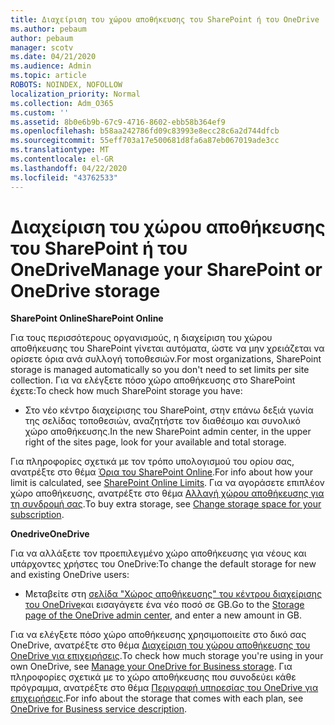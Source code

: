 ```yaml
---
title: Διαχείριση του χώρου αποθήκευσης του SharePoint ή του OneDrive
ms.author: pebaum
author: pebaum
manager: scotv
ms.date: 04/21/2020
ms.audience: Admin
ms.topic: article
ROBOTS: NOINDEX, NOFOLLOW
localization_priority: Normal
ms.collection: Adm_O365
ms.custom: ''
ms.assetid: 8b0e6b9b-67c9-4716-8602-ebb58b364ef9
ms.openlocfilehash: b58aa242786fd09c83993e8ecc28c6a2d744dfcb
ms.sourcegitcommit: 55eff703a17e500681d8fa6a87eb067019ade3cc
ms.translationtype: MT
ms.contentlocale: el-GR
ms.lasthandoff: 04/22/2020
ms.locfileid: "43762533"
---
```

# <a name="manage-your-sharepoint-or-onedrive-storage"></a><span data-ttu-id="72d23-102">Διαχείριση του χώρου αποθήκευσης του SharePoint ή του OneDrive</span><span class="sxs-lookup"><span data-stu-id="72d23-102">Manage your SharePoint or OneDrive storage</span></span>

 <span data-ttu-id="72d23-103">**SharePoint Online**</span><span class="sxs-lookup"><span data-stu-id="72d23-103">**SharePoint Online**</span></span>
  
<span data-ttu-id="72d23-104">Για τους περισσότερους οργανισμούς, η διαχείριση του χώρου αποθήκευσης του SharePoint γίνεται αυτόματα, ώστε να μην χρειάζεται να ορίσετε όρια ανά συλλογή τοποθεσιών.</span><span class="sxs-lookup"><span data-stu-id="72d23-104">For most organizations, SharePoint storage is managed automatically so you don't need to set limits per site collection.</span></span> <span data-ttu-id="72d23-105">Για να ελέγξετε πόσο χώρο αποθήκευσης στο SharePoint έχετε:</span><span class="sxs-lookup"><span data-stu-id="72d23-105">To check how much SharePoint storage you have:</span></span>
  
- <span data-ttu-id="72d23-106">Στο νέο κέντρο διαχείρισης του SharePoint, στην επάνω δεξιά γωνία της σελίδας τοποθεσιών, αναζητήστε τον διαθέσιμο και συνολικό χώρο αποθήκευσης.</span><span class="sxs-lookup"><span data-stu-id="72d23-106">In the new SharePoint admin center, in the upper right of the sites page, look for your available and total storage.</span></span>
    
<span data-ttu-id="72d23-107">Για πληροφορίες σχετικά με τον τρόπο υπολογισμού του ορίου σας, ανατρέξτε στο θέμα [Όρια του SharePoint Online](https://go.microsoft.com/fwlink/p/?LinkID=856113).</span><span class="sxs-lookup"><span data-stu-id="72d23-107">For info about how your limit is calculated, see [SharePoint Online Limits](https://go.microsoft.com/fwlink/p/?LinkID=856113).</span></span> <span data-ttu-id="72d23-108">Για να αγοράσετε επιπλέον χώρο αποθήκευσης, ανατρέξτε στο θέμα [Αλλαγή χώρου αποθήκευσης για τη συνδρομή σας](https://go.microsoft.com/fwlink/?linkid=866428).</span><span class="sxs-lookup"><span data-stu-id="72d23-108">To buy extra storage, see [Change storage space for your subscription](https://go.microsoft.com/fwlink/?linkid=866428).</span></span>
  
 <span data-ttu-id="72d23-109">**Onedrive**</span><span class="sxs-lookup"><span data-stu-id="72d23-109">**OneDrive**</span></span>
  
<span data-ttu-id="72d23-110">Για να αλλάξετε τον προεπιλεγμένο χώρο αποθήκευσης για νέους και υπάρχοντες χρήστες του OneDrive:</span><span class="sxs-lookup"><span data-stu-id="72d23-110">To change the default storage for new and existing OneDrive users:</span></span>
  
- <span data-ttu-id="72d23-111">Μεταβείτε στη [σελίδα "Χώρος αποθήκευσης" του κέντρου διαχείρισης του OneDrive](https://admin.onedrive.com/?v=StorageSettings)και εισαγάγετε ένα νέο ποσό σε GB.</span><span class="sxs-lookup"><span data-stu-id="72d23-111">Go to the [Storage page of the OneDrive admin center](https://admin.onedrive.com/?v=StorageSettings), and enter a new amount in GB.</span></span>
    
<span data-ttu-id="72d23-112">Για να ελέγξετε πόσο χώρο αποθήκευσης χρησιμοποιείτε στο δικό σας OneDrive, ανατρέξτε στο θέμα [Διαχείριση του χώρου αποθήκευσης του OneDrive για επιχειρήσεις](https://go.microsoft.com/fwlink/?linkid=866429).</span><span class="sxs-lookup"><span data-stu-id="72d23-112">To check how much storage you're using in your own OneDrive, see [Manage your OneDrive for Business storage](https://go.microsoft.com/fwlink/?linkid=866429).</span></span> <span data-ttu-id="72d23-113">Για πληροφορίες σχετικά με το χώρο αποθήκευσης που συνοδεύει κάθε πρόγραμμα, ανατρέξτε στο θέμα [Περιγραφή υπηρεσίας του OneDrive για επιχειρήσεις](https://go.microsoft.com/fwlink/p/?LinkID=826071).</span><span class="sxs-lookup"><span data-stu-id="72d23-113">For info about the storage that comes with each plan, see [OneDrive for Business service description](https://go.microsoft.com/fwlink/p/?LinkID=826071).</span></span>
  

